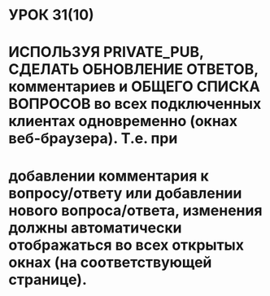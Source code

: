 
# УРОК 31(10)
#  ИCПОЛЬЗУЯ PRIVATE_PUB, СДЕЛАТЬ ОБНОВЛЕНИЕ ОТВЕТОВ, комментариев и ОБЩЕГО СПИСКА ВОПРОСОВ во всех подключенных клиентах одновременно (окнах веб-браузера). Т.е. при  
# добавлении комментария к вопросу/ответу или добавлении нового вопроса/ответа, изменения должны автоматически отображаться во всех открытых окнах (на соответствующей странице).  
 
